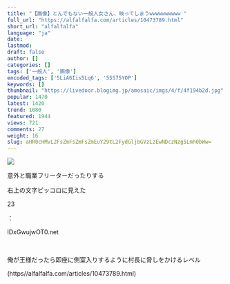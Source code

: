 ```yaml
---
title: "【画像】とんでもない一般人女さん、映ってしまうwwwwwwwwww "
full_url: "https://alfalfalfa.com/articles/10473789.html"
short_url: "alfalfalfa"
language: "ja"
date: 
lastmod: 
draft: false
author: []
categories: []
tags: ['一般人', '画像']
encoded_tags: ['5LiA6Iis5Lq6', '55S75YOP']
keywords: []
thumbnail: "https://livedoor.blogimg.jp/amosaic/imgs/4/f/4f194b2d.jpg"
popular: 1470
latest: 1420
trend: 1080
featured: 1944
views: 721
comments: 27
weight: 16
slug: aHR0cHMvL2FsZmFsZmFsZmEuY29tL2FydGljbGVzLzEwNDczNzg5Lmh0bWw=
---
```


![](https://livedoor.blogimg.jp/amosaic/imgs/4/f/4f194b2d.jpg)

<div><p>意外と職業フリーターだったりする</p><p>右上の文字ピッコロに見えた</p><p class='res_info'><p class='res_num'>23</p>：<p class='res_name'></p><p class='res_matome'><p class='res_id'>IDxGwujwOT0.net</p></p></p><br> <p class='res_body'>俺が王様だったら即座に側室入りするように村長に脅しをかけるレベル</p></div>

(https//alfalfalfa.com/articles/10473789.html)
